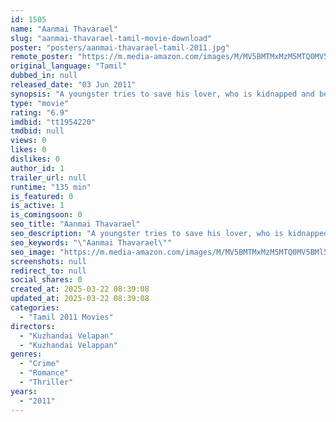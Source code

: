 ```yaml
---
id: 1505
name: "Aanmai Thavarael"
slug: "aanmai-thavarael-tamil-movie-download"
poster: "posters/aanmai-thavarael-tamil-2011.jpg"
remote_poster: "https://m.media-amazon.com/images/M/MV5BMTMxMzM5MTQ0MV5BMl5BanBnXkFtZTcwOTMxNTMxNg@@._V1_SX300.jpg"
original_language: "Tamil"
dubbed_in: null
released_date: "03 Jun 2011"
synopsis: "A youngster tries to save his lover, who is kidnapped and being forced in to slave trade."
type: "movie"
rating: "6.9"
imdbid: "tt1954220"
tmdbid: null
views: 0
likes: 0
dislikes: 0
author_id: 1
trailer_url: null
runtime: "135 min"
is_featured: 0
is_active: 1
is_comingsoon: 0
seo_title: "Aanmai Thavarael"
seo_description: "A youngster tries to save his lover, who is kidnapped and being forced in to slave trade."
seo_keywords: "\"Aanmai Thavarael\""
seo_image: "https://m.media-amazon.com/images/M/MV5BMTMxMzM5MTQ0MV5BMl5BanBnXkFtZTcwOTMxNTMxNg@@._V1_SX300.jpg"
screenshots: null
redirect_to: null
social_shares: 0
created_at: 2025-03-22 08:39:08
updated_at: 2025-03-22 08:39:08
categories:
  - "Tamil 2011 Movies"
directors:
  - "Kuzhandai Velapan"
  - "Kuzhandai Velappan"
genres:
  - "Crime"
  - "Romance"
  - "Thriller"
years:
  - "2011"
---
```

